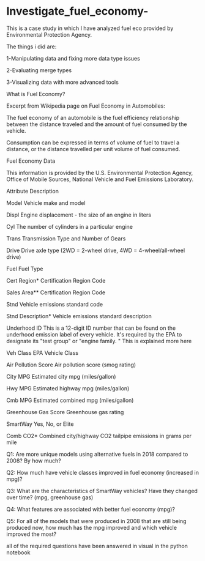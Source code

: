 # Investigate_fuel_economy-
This is a case study in which I have analyzed fuel eco provided by Environmental Protection Agency.

The things i did are:

  1-Manipulating data and fixing more data type issues
  
  2-Evaluating merge types
  
  3-Visualizing data with more advanced tools
  
What is Fuel Economy?

Excerpt from Wikipedia page on Fuel Economy in Automobiles:

The fuel economy of an automobile is the fuel efficiency relationship between the distance traveled and the amount of fuel consumed by the vehicle.

Consumption can be expressed in terms of volume of fuel to travel a distance, or the distance travelled per unit volume of fuel consumed.


Fuel Economy Data

This information is provided by the U.S. Environmental Protection Agency, Office of Mobile Sources, National Vehicle and Fuel Emissions Laboratory.

Attribute	Description

Model	Vehicle make and model

Displ	Engine displacement - the size of an engine in liters

Cyl	The number of cylinders in a particular engine

Trans	Transmission Type and Number of Gears

Drive	Drive axle type (2WD = 2-wheel drive, 4WD = 4-wheel/all-wheel drive)

Fuel	Fuel Type

Cert Region*	Certification Region Code

Sales Area**	Certification Region Code

Stnd	Vehicle emissions standard code

Stnd Description*	Vehicle emissions standard description

Underhood ID	This is a 12-digit ID number that can be found on the underhood emission label of every vehicle. It's required by the EPA to designate its "test group" or "engine
family.
" This is explained more here

Veh Class	EPA Vehicle Class

Air Pollution Score	Air pollution score (smog rating)

City MPG	Estimated city mpg (miles/gallon)

Hwy MPG	Estimated highway mpg (miles/gallon)

Cmb MPG	Estimated combined mpg (miles/gallon)

Greenhouse Gas Score	Greenhouse gas rating

SmartWay	Yes, No, or Elite

Comb CO2*	Combined city/highway CO2 tailpipe emissions in grams per mile



Q1: Are more unique models using alternative fuels in 2018 compared to 2008? By how much?

Q2: How much have vehicle classes improved in fuel economy (increased in mpg)?

Q3: What are the characteristics of SmartWay vehicles? Have they changed over time? (mpg, greenhouse gas)

Q4: What features are associated with better fuel economy (mpg)?

Q5: For all of the models that were produced in 2008 that are still being produced now, how much has the mpg improved and which vehicle improved the most?

all of the required questions have been answered in visual in the python notebook
